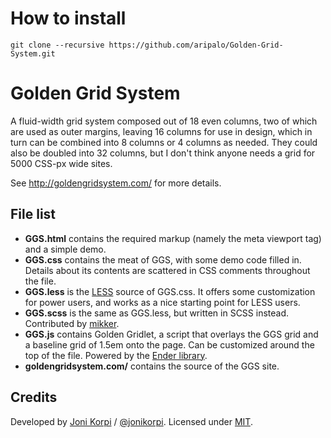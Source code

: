 # How to install

`git clone --recursive https://github.com/aripalo/Golden-Grid-System.git`


# Golden Grid System

A fluid-width grid system composed out of 18 even columns, two of which are used as outer margins, leaving 16 columns for use in design, which in turn can be combined into 8 columns or 4 columns as needed. They could also be doubled into 32 columns, but I don't think anyone needs a grid for 5000 CSS-px wide sites.

See http://goldengridsystem.com/ for more details.

## File list

- **GGS.html** contains the required markup (namely the meta viewport tag) and a simple demo.
- **GGS.css** contains the meat of GGS, with some demo code filled in. Details about its contents are scattered in CSS comments throughout the file.
- **GGS.less** is the [LESS](http://lesscss.org/) source of GGS.css. It offers some customization for power users, and works as a nice starting point for LESS users.
- **GGS.scss** is the same as GGS.less, but written in SCSS instead. Contributed by [mikker](https://github.com/mikker).
- **GGS.js** contains Golden Gridlet, a script that overlays the GGS grid and a baseline grid of 1.5em onto the page. Can be customized around the top of the file. Powered by the [Ender library](http://ender.no.de/).
- **goldengridsystem.com/** contains the source of the GGS site.

## Credits

Developed by [Joni Korpi](http://jonikorpi.com/) / [@jonikorpi](http://twitter.com/jonikorpi/). Licensed under [MIT](http://opensource.org/licenses/mit-license.php).
